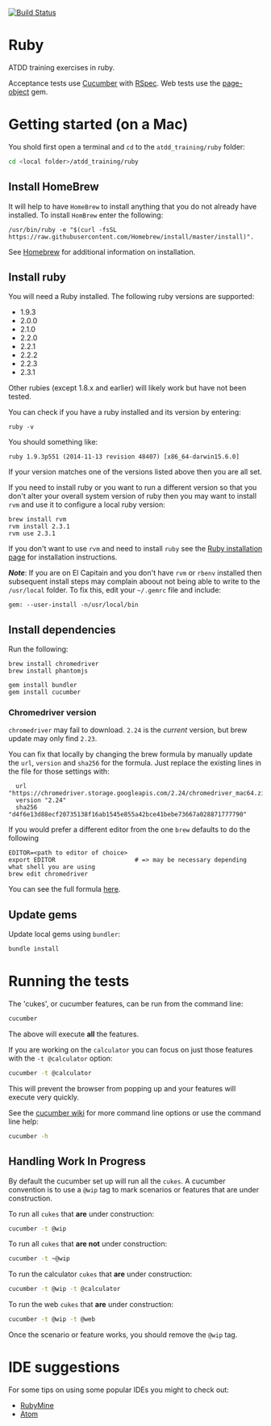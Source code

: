 ﻿[![Build Status](https://travis-ci.org/dwhelan/atdd_training.png?branch=master)](https://travis-ci.org/dwhelan/atdd_training)

# Ruby
ATDD training exercises in ruby.

Acceptance tests use [Cucumber](https://cucumber.io/) with
[RSpec](http://rspec.info/). Web tests use the [page-object](https://github.com/cheezy/page-object) gem.

# Getting started (on a Mac)
You shold first open a terminal and `cd` to the `atdd_training/ruby` folder:

```sh
cd <local folder>/atdd_training/ruby
```

## Install HomeBrew
It will help to have `HomeBrew` to install anything that you do not already have installed.
To install `HomBrew` enter the following:

```
/usr/bin/ruby -e "$(curl -fsSL https://raw.githubusercontent.com/Homebrew/install/master/install)".
```

See [Homebrew](http://brew.sh/) for additional information on installation.

## Install ruby
You will need a Ruby installed. The following ruby versions are supported:
  - 1.9.3
  - 2.0.0
  - 2.1.0
  - 2.2.0  
  - 2.2.1
  - 2.2.2
  - 2.2.3
  - 2.3.1

Other rubies (except 1.8.x and earlier) will likely work but have not been tested.

You can check if you have a ruby installed and its version by entering:

```
ruby -v
```
You should something like:

```
ruby 1.9.3p551 (2014-11-13 revision 48407) [x86_64-darwin15.6.0]
```

If your version matches one of the versions listed above then you are all set.

If you need to install ruby or you want to run a different version so that you don't
alter your overall system version of ruby then you may want to install `rvm` and use it to configure a local
ruby version:

```
brew install rvm
rvm install 2.3.1
rvm use 2.3.1
```

If you don't want to use `rvm` and need to install `ruby` see the [Ruby installation page](https://www.ruby-lang.org/en/documentation/installation/)
for installation instructions.

***Note***: If you are on El Capitain and you don't have `rvm` or `rbenv` installed
then subsequent install steps may complain aboout not being able to write to the `/usr/local` folder.
To fix this, edit your `~/.gemrc` file and include:

```
gem: --user-install -n/usr/local/bin
```
## Install dependencies

Run the following:

```
brew install chromedriver 
brew install phantomjs

gem install bundler
gem install cucumber
```

### Chromedriver version
`chromedriver` may fail to download.
`2.24` is the *current* version, but brew update may only find `2.23`.

You can fix that locally by changing the brew formula
by manually update the `url`, `version` and `sha256` for the formula.
Just replace the existing lines in the file for those settings with:
  
```
  url "https://chromedriver.storage.googleapis.com/2.24/chromedriver_mac64.zip"
  version "2.24"
  sha256 "d4f6e13d88ecf20735138f16ab1545e855a42bce41bebe73667a028871777790"
```
If you would prefer a different editor from the one `brew` defaults to
do the following
```
EDITOR=<path to editor of choice>
export EDITOR                      # => may be necessary depending what shell you are using
brew edit chromedriver
```

You can see the full formula [here](https://github.com/Homebrew/homebrew-core/blob/303660134f72cffaef94f87abfb6bfeedccc0e1c/Formula/chromedriver.rb).

## Update gems
Update local gems using `bundler`:

```sh
bundle install
```

# Running the tests
The 'cukes', or cucumber features, can be run from the command line:

```sh
cucumber
```
The above will execute **all** the features.

If you are working on the `calculator` you can focus on
just those features with the `-t @calculator` option:

```sh
cucumber -t @calculator
```

This will prevent the browser from popping up and your features will
execute very quickly.

See the [cucumber wiki](https://github.com/cucumber/cucumber/wiki/Running-Features)
for more command line options or use the command line help:

```sh
cucumber -h
```
## Handling Work In Progress
By default the cucumber set up will run all the `cukes`.
A cucumber convention is to use a `@wip` tag to mark scenarios or features that are under construction.

To run all `cukes` that **are** under construction:
```sh
cucumber -t @wip
```

To run all `cukes` that **are not** under construction:
```sh
cucumber -t ~@wip
```

To run the calculator `cukes` that **are** under construction:
```sh
cucumber -t @wip -t @calculator
```

To run the web `cukes` that **are** under construction:
```sh
cucumber -t @wip -t @web
```

Once the scenario or feature works, you should remove the `@wip` tag.

# IDE suggestions
For some tips on using some popular IDEs you might to check out:
* [RubyMine](RubyMine.md)
* [Atom](Atom.md)
